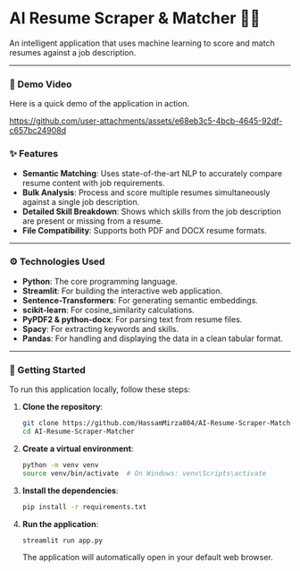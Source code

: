 #  AI Resume Scraper & Matcher 🚀🚀

An intelligent application that uses machine learning to score and match resumes against a job description.

---

### 🎥 Demo Video

Here is a quick demo of the application in action.

https://github.com/user-attachments/assets/e68eb3c5-4bcb-4645-92df-c657bc24908d

### ✨ Features

* **Semantic Matching**: Uses state-of-the-art NLP to accurately compare resume content with job requirements.
* **Bulk Analysis**: Process and score multiple resumes simultaneously against a single job description.
* **Detailed Skill Breakdown**: Shows which skills from the job description are present or missing from a resume.
* **File Compatibility**: Supports both PDF and DOCX resume formats.

---

### ⚙️ Technologies Used

* **Python**: The core programming language.
* **Streamlit**:  For building the interactive web application.
* **Sentence-Transformers**: For generating semantic embeddings.
* **scikit-learn**:  For cosine_similarity calculations.
* **PyPDF2 & python-docx**: For parsing text from resume files.
* **Spacy**: For extracting keywords and skills.
* **Pandas**: For handling and displaying the data in a clean tabular format.
  
---

### 🚀 Getting Started

To run this application locally, follow these steps:

1.  **Clone the repository**:
    ```sh
    git clone https://github.com/HassamMirza804/AI-Resume-Scraper-Matcher.git
    cd AI-Resume-Scraper-Matcher
    ```

2.  **Create a virtual environment**:
    ```sh
    python -m venv venv
    source venv/bin/activate  # On Windows: venv\Scripts\activate
    ```

3.  **Install the dependencies**:
    ```sh
    pip install -r requirements.txt
    ```
4.  **Run the application**:
    ```sh
    streamlit run app.py
    ```
    The application will automatically open in your default web browser.
